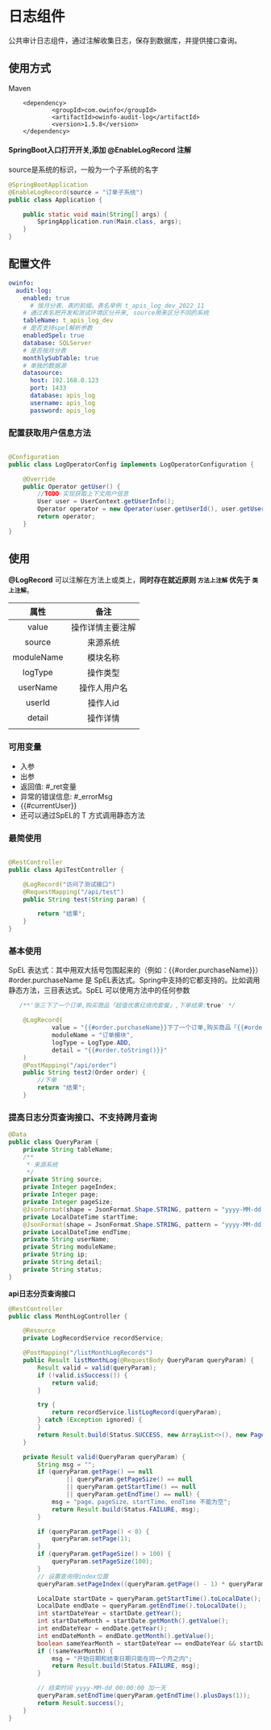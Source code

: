 # 日志组件

公共审计日志组件，通过注解收集日志，保存到数据库，并提供接口查询。

## 使用方式

Maven

```
    <dependency>
            <groupId>com.owinfo</groupId>
            <artifactId>owinfo-audit-log</artifactId>
            <version>1.5.8</version>
    </dependency>
```

#### SpringBoot入口打开开关,添加 @EnableLogRecord 注解

source是系统的标识，一般为一个子系统的名字

```java
@SpringBootApplication
@EnableLogRecord(source = "订单子系统")
public class Application {

    public static void main(String[] args) {
        SpringApplication.run(Main.class, args);
    }
}
```

## 配置文件

```yaml
owinfo:
  audit-log:
    enabled: true
      # 按月分表、表的前缀。表名举例 t_apis_log_dev_2022_11
    # 通过表名把开发和测试环境区分开来, source用来区分不同的系统
    tableName: t_apis_log_dev
    # 是否支持spel解析参数
    enabledSpel: true
    database: SQLServer
    # 是否按月分表
    monthlySubTable: true
    # 单独的数据源
    datasource:
      host: 192.168.0.123
      port: 1433
      database: apis_log
      username: apis_log
      password: apis_log
```

### 配置获取用户信息方法

```java

@Configuration
public class LogOperatorConfig implements LogOperatorConfiguration {

    @Override
    public Operator getUser() {
        //TODO 实现获取上下文用户信息
        User user = UserContext.getUserInfo();
        Operator operator = new Operator(user.getUserId(), user.getUsername());
        return operator;
    }
}

```

## 使用

**@LogRecord** 可以注解在方法上或类上，**同时存在就近原则 `方法上注解` 优先于 `类上注解`**。


|    属性    |       备注       |
| :--------: | :--------------: |
|   value    | 操作详情主要注解 |
|   source   |     来源系统     |
| moduleName |     模块名称     |
|  logType   |     操作类型     |
|  userName  |   操作人用户名   |
|   userId   |     操作人id     |
|   detail   |     操作详情     |
|            |                  |

### 可用变量

- 入参
- 出参
- 返回值: #_ret变量
- 异常的错误信息: #_errorMsg
- {{#currentUser}}
- 还可以通过SpEL的 T 方式调用静态方法

### 最简使用

```java

@RestController
public class ApiTestController {

    @LogRecord("访问了测试接口")
    @RequestMapping("/api/test")
    public String test(String param) {

        return "结果";
    }
}

```

### 基本使用

SpEL 表达式：其中用双大括号包围起来的（例如：{{#order.purchaseName}}）#order.purchaseName 是 SpEL表达式。Spring中支持的它都支持的。比如调用静态方法，三目表达式。SpEL 可以使用方法中的任何参数

```java
   /**'张三下了一个订单,购买商品「超值优惠红烧肉套餐」,下单结果:true' */

    @LogRecord(
            value = "{{#order.purchaseName}}下了一个订单,购买商品「{{#order.productName}}」,下单结果:{{#_ret}}",
            moduleName = "订单模块",
            logType = LogType.ADD,
            detail = "{{#order.toString()}}"
    )
    @PostMapping("/api/order")
    public String test2(Order order) {
        //下单
        return "结果";
    }
```

### 提高日志分页查询接口、不支持跨月查询

```java
@Data
public class QueryParam {
    private String tableName;
    /**
     * 来源系统
     */
    private String source;
    private Integer pageIndex;
    private Integer page;
    private Integer pageSize;
    @JsonFormat(shape = JsonFormat.Shape.STRING, pattern = "yyyy-MM-dd HH:mm:ss", timezone = "GMT+8")
    private LocalDateTime startTime;
    @JsonFormat(shape = JsonFormat.Shape.STRING, pattern = "yyyy-MM-dd HH:mm:ss", timezone = "GMT+8")
    private LocalDateTime endTime;
    private String userName;
    private String moduleName;
    private String ip;
    private String detail;
    private String status;
}
```

**api日志分页查询接口**

```java
@RestController
public class MonthLogController {

    @Resource
    private LogRecordService recordService;

    @PostMapping("/listMonthLogRecords")
    public Result listMonthLog(@RequestBody QueryParam queryParam) {
        Result valid = valid(queryParam);
        if (!valid.isSuccess()) {
            return valid;
        }

        try {
            return recordService.listLogRecord(queryParam);
        } catch (Exception ignored) {
        }
        return Result.build(Status.SUCCESS, new ArrayList<>(), new Page(0, queryParam.getPage(), queryParam.getPageSize()));
    }

    private Result valid(QueryParam queryParam) {
        String msg = "";
        if (queryParam.getPage() == null
                || queryParam.getPageSize() == null
                || queryParam.getStartTime() == null
                || queryParam.getEndTime() == null) {
            msg = "page、pageSize、startTime、endTime 不能为空";
            return Result.build(Status.FAILURE, msg);
        }

        if (queryParam.getPage() < 0) {
            queryParam.setPage(1);
        }
        if (queryParam.getPageSize() > 100) {
            queryParam.setPageSize(100);
        }
        // 设置查询得index位置
        queryParam.setPageIndex((queryParam.getPage() - 1) * queryParam.getPageSize());

        LocalDate startDate = queryParam.getStartTime().toLocalDate();
        LocalDate endDate = queryParam.getEndTime().toLocalDate();
        int startDateYear = startDate.getYear();
        int startDateMonth = startDate.getMonth().getValue();
        int endDateYear = endDate.getYear();
        int endDateMonth = endDate.getMonth().getValue();
        boolean sameYearMonth = startDateYear == endDateYear && startDateMonth == endDateMonth;
        if (!sameYearMonth) {
            msg = "开始日期和结束日期只能在同一个月之内";
            return Result.build(Status.FAILURE, msg);
        }

        // 结束时间 yyyy-MM-dd 00:00:00 加一天
        queryParam.setEndTime(queryParam.getEndTime().plusDays(1));
        return Result.success();
    }
}
```